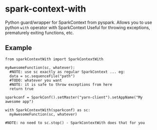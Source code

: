 # spark-context-with
Python guard/wrapper for SparkContext from pyspark.
Allows you to use python `with` operator with SparkContext
Useful for throwing exceptions, prematurely exiting functions, etc.

## Example

```
from sparkContextWith import SparkContextWith

myAwesomeFunction(sc, whatever):
  #NOTE: use sc exactly as regular SparkContext ... eg:
  data = sc.sequenceFile("path")
  #TODO: whatever you want
  #NOTE: it is safe to throw exceptions from here
  return true

sparkconf = SparkConf().setMaster("yarn-client").setAppName("My awesome app")

with SparkContextWith(sparkconf) as sc:
  myAwesomeFunction(sc, whatever)

#NOTE: no need to sc.stop() - SparkContextWith does that for you
```
